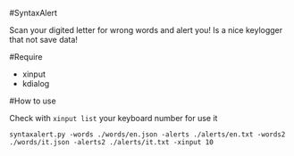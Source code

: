 #SyntaxAlert

Scan your digited letter for wrong words and alert you! 
Is a nice keylogger that not save data!

#Require

* xinput
* kdialog

#How to use

Check with `xinput list` your keyboard number for use it


```syntaxalert.py -words ./words/en.json -alerts ./alerts/en.txt -words2 ./words/it.json -alerts2 ./alerts/it.txt -xinput 10``` 
